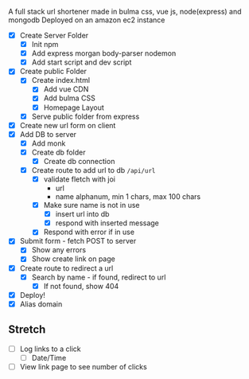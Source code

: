 A full stack url shortener made in bulma css, vue js, node(express) and mongodb
Deployed on an amazon ec2 instance


*[x] Create Server Folder
  * [x] Init npm
  * [x] Add express morgan body-parser nodemon
  * [x] Add start script and dev script
* [x] Create public Folder
  * [x] Create index.html
    * [x] Add vue CDN
    * [x] Add bulma CSS
    * [x] Homepage Layout
  * [x] Serve public folder from express
* [x] Create new url form on client
* [x] Add DB to server
  * [x] Add monk
  * [x] Create db folder
    * [x] Create db connection
  * [x] Create route to add url to db `/api/url`
    * [x] validate fletch with joi
      * url
      * name alphanum, min 1 chars, max 100 chars
    * [x] Make sure name is not in use
      * [x] insert url into db
      * [x] respond with inserted message
    * [x] Respond with error if in use
* [x] Submit form - fetch POST to server
  * [x] Show any errors
  * [x] Show create link on page
* [x] Create route to redirect a url
  * [x] Search by name - if found, redirect to url
    * [x] If not found, show 404
* [x] Deploy!
* [x] Alias domain

## Stretch
* [ ] Log links to a click
  * [ ] Date/Time
* [ ] View link page to see number of clicks
